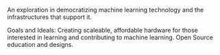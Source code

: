An exploration in democratizing machine learning technology and the infrastructures that support it.

Goals and Ideals:
  Creating scaleable, affordable hardware for those interested in learning and contributing to machine learning.
  Open Source education and designs.

